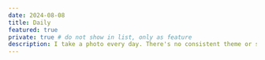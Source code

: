 ```yaml
---
date: 2024-08-08
title: Daily
featured: true
private: true # do not show in list, only as feature
description: I take a photo every day. There's no consistent theme or subject. Some days may be missing because I upload in batches.
---
```


